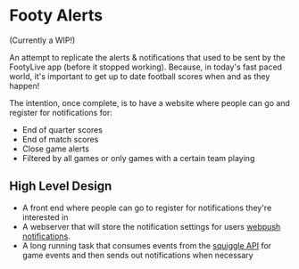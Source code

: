 # Footy Alerts
(Currently a WIP!)

An attempt to replicate the alerts & notifications that used to be sent by the FootyLive app (before it stopped working). 
Because, in today's fast paced world, it's important to get up to date football scores when and as they happen!

The intention, once complete, is to have a website where people can go and register for notifications for:

- End of quarter scores
- End of match scores
- Close game alerts
- Filtered by all games or only games with a certain team playing

## High Level Design
- A front end where people can go to register for notifications they're interested in
- A webserver that will store the notification settings for users
[webpush notifications](https://pqvst.com/2023/11/21/web-push-notifications/).
- A long running task that consumes events from the [squiggle API](https://api.squiggle.com.au/#section_event) for game
  events and then sends out notifications when necessary
